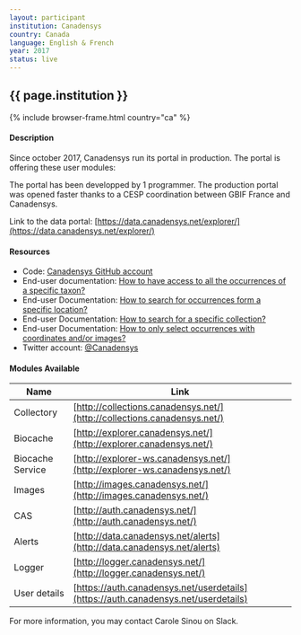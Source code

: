 ```yaml
---
layout: participant
institution: Canadensys
country: Canada
language: English & French
year: 2017
status: live
---
```


## {{ page.institution }}

{% include browser-frame.html country="ca" %}

#### Description 

Since october 2017, Canadensys run its portal in production. The portal is offering these user modules:

The portal has been developped by 1 programmer.
The production portal was opened faster thanks to a CESP coordination between GBIF France and Canadensys.

Link to the data portal: [https://data.canadensys.net/explorer/](https://data.canadensys.net/explorer/)

#### Resources

- Code: [Canadensys GitHub account](https://github.com/canadensys)
- End-user documentation: [How to have access to all the occurrences of a specific taxon?](https://community.canadensys.net/2017/tutorial-n1-how-to-have-access-to-all-the-occurrences-of-a-specific-taxon)
- End-user Documentation: [How to search for occurrences form a specific location?](https://community.canadensys.net/2018/tutorial-n2-how-to-search-for-occurrences-form-a-specific-location)
- End-user Documentation: [How to search for a specific collection?](https://community.canadensys.net/2018/tutorial-n3-how-to-search-for-a-specific-collection)
- End-user Documentation: [How to only select occurrences with coordinates and/or images?](https://community.canadensys.net/2018/tutorial-n4-how-to-only-select-occurrences-with-coordinates-and-or-images)
- Twitter account: [@Canadensys](https://twitter.com/Canadensys)


#### Modules Available 

| Name              | Link                                                                               | 
| ------------------|------------------------------------------------------------------------------------|
| Collectory		| [http://collections.canadensys.net/](http://collections.canadensys.net/)           |
| Biocache          | [http://explorer.canadensys.net/](http://explorer.canadensys.net/)                 |
| Biocache Service  | [http://explorer-ws.canadensys.net/](http://explorer-ws.canadensys.net/)           |
| Images            | [http://images.canadensys.net/](http://images.canadensys.net/)                     |
| CAS               | [http://auth.canadensys.net/](http://auth.canadensys.net/)                         |
| Alerts            | [http://data.canadensys.net/alerts](http://data.canadensys.net/alerts)             |
| Logger            | [http://logger.canadensys.net/](http://logger.canadensys.net/)                     |
| User details      | [https://auth.canadensys.net/userdetails](https://auth.canadensys.net/userdetails) |


For more information, you may contact Carole Sinou on Slack.

